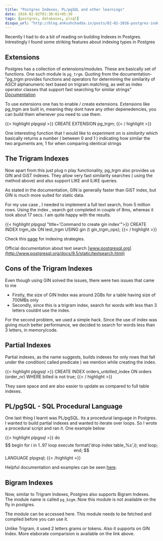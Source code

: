 ```yaml
---
title: "Postgres Indexes, PL/pgSQL and other learnings"
date: 2016-02-02T01:30:01+05:30
tags: [postgres, databases, plsql]
disqus_url: "http://blog.ankushchadda.in/posts/02-02-2016-postgres-indexes-and-other-learnings.html"
---
```


Recently I had to do a bit of reading on building Indexes in Postgres. Intrestingly I found some striking features about indexing types in Postgres

## Extensions

Postgres has a collection of extensions/modules. These are basically set of functions. One such module is `pg_trgm`. Quoting from the documentation- "pg_trgm provides functions and operators for determining the similarity of ASCII alphanumeric text based on trigram matching, as well as index operator classes that support fast searching for similar strings" [Documentation](http://www.postgresql.org/docs/9.1/static/pgtrgm.html)

To use extensions one has to enable / create extensions. Extensions like pg_trgm are built in, meaning they dont have any other depenedencies, you can build them whenever you need to use them.

{{< highlight plpgsql >}}
CREATE EXTENSION pg_trgm;
{{< / highlight >}}

One interesting function that I would like to experiment on is *similarity* which basically returns a number ( between 0 and 1 ) indicating how similar the two arguments are, 1 for when comparing identical strings

## The Trigram Indexes

Now apart from this just plug n play functionality, pg_trgm also provides us GIN and GiST indexes. They allow very fast similarity searches ( using the method above) and also support LIKE and ILIKE queries.

As stated in the documentation, GIN is generally faster than GiST index, but GIN is much more suited for static data.

For my use case , I needed to implement a full text search, from 5 million rows. Using the index , search got completed in couple of 8ms, whereas it took about 17 secs. I am quite happy with the results.

{{< highlight plpgsql "title='Command to create gin index'">}}
CREATE INDEX trgm_idx ON test_trgm USING gin (t gin_trgm_ops);
{{< / highlight >}}

Check this [page](http://blog.2ndquadrant.com/text-search-strategies-in-postgresql/) for indexing strategies.

Official documentation about text search [www.postgresql.org](http://www.postgresql.org/docs/9.5/static/textsearch.html)


## Cons of the Trigram Indexes

Even though using GIN solved the issues, there were two issues that came to me

- Firstly, the size of GIN Index was around 2GBs for a table having size of 700MBs only
- Secondly, since this is a trigram index, search for words with less than 3 letters couldnt use the index.

For the second problem, we used a simple hack. Since the use of index was giving much better performance, we decided to search for words less than 3 letters, in memory/code.


## Partial Indexes

Partial indexes, as the name suggests, builds indexes for only rows that fall under the condition( called predicate ) we mention while creating the index.

{{< highlight plpgsql >}}
CREATE INDEX orders_unbilled_index ON orders (order_nr)
    WHERE billed is not true;
{{< / highlight >}}

They save space and are also easier to update as compared to full table indexes.


## PL/pgSQL - SQL Procedural Language

One last thing I learnt was PL/pgSQL. Its a procedural language in Postgres. I wanted to build partial indexes and wanted to iterate over loops. So I wrote a procedural script and ran it. One example below

{{< highlight plpgsql >}}
do $$
begin
for i in 1..97 loop
execute format('drop index table_%s',i);
end loop;
end;
$$ LANGUAGE plpgsql;
{{< /highlight >}}

Helpful documentation and examples can be seen [here](http://www.postgresql.org/docs/current/static/plpgsql.html).


## Bigram Indexes

Now, similar to Trigram Indexes, Postgres also supports Bigram Indexes. The module name is called `pg_bigm`. Now this module is not available on the fly in postgres.

The module can be accessed here. This module needs to be fetched and compiled before you can use it.

Unlike Trigram, it used 2 letters grams or tokens. Also it supports on GIN Index. More elaborate comparision is available on the link above.


